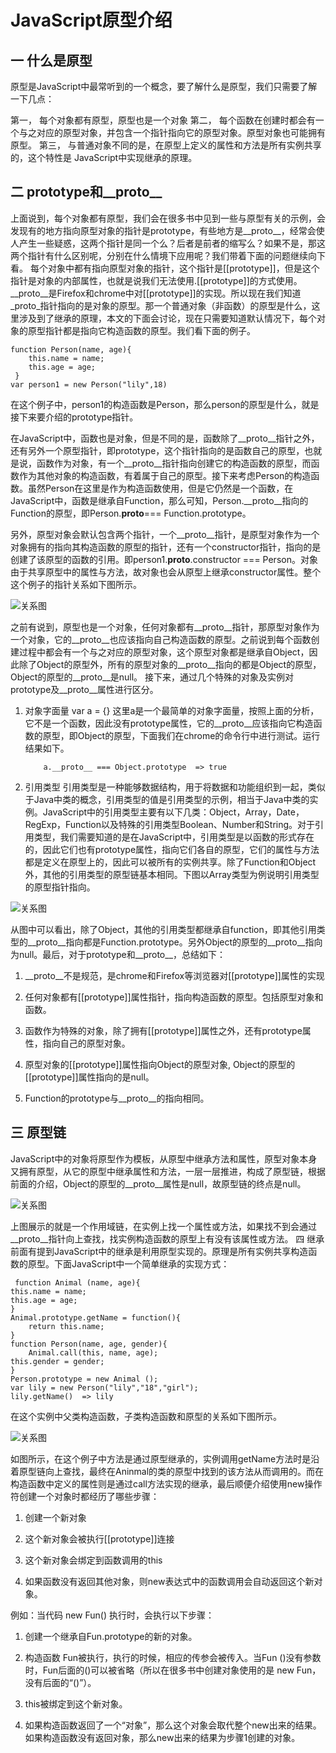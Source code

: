 # JavaScript原型介绍

## 一 什么是原型

原型是JavaScript中最常听到的一个概念，要了解什么是原型，我们只需要了解一下几点：

第一，	每个对象都有原型，原型也是一个对象
第二，	每个函数在创建时都会有一个与之对应的原型对象，并包含一个指针指向它的原型对象。原型对象也可能拥有原型。
第三，	与普通对象不同的是，在原型上定义的属性和方法是所有实例共享的，这个特性是 JavaScript中实现继承的原理。

## 二 prototype和__proto__

上面说到，每个对象都有原型，我们会在很多书中见到一些与原型有关的示例，会发现有的地方指向原型对象的指针是prototype，有些地方是__proto__，经常会使人产生一些疑惑，这两个指针是同一个么？后者是前者的缩写么？如果不是，那这两个指针有什么区别呢，分别在什么情境下应用呢？我们带着下面的问题继续向下看。
每个对象中都有指向原型对象的指针，这个指针是[[prototype]]，但是这个指针是对象的内部属性，也就是说我们无法使用.[[prototype]]的方式使用。__proto__是Firefox和chrome中对[[prototype]]的实现。所以现在我们知道_proto_指针指向的是对象的原型。那一个普通对象（非函数）的原型是什么，这里涉及到了继承的原理，本文的下面会讨论，现在只需要知道默认情况下，每个对象的原型指针都是指向它构造函数的原型。我们看下面的例子。

    function Person(name, age){
        this.name = name;
        this.age = age;
     }
    var person1 = new Person("lily",18)
    
在这个例子中，person1的构造函数是Person，那么person的原型是什么，就是接下来要介绍的prototype指针。

在JavaScript中，函数也是对象，但是不同的是，函数除了__proto__指针之外，还有另外一个原型指针，即prototype，这个指针指向的是函数自己的原型，也就是说，函数作为对象，有一个__proto__指针指向创建它的构造函数的原型，而函数作为其他对象的构造函数，有着属于自己的原型。接下来考虑Person的构造函数。虽然Person在这里是作为构造函数使用，但是它仍然是一个函数，在JavaScript中，函数是继承自Function，那么可知，Person.__proto__指向的Function的原型，即Person.__proto__=== Function.prototype。

另外，原型对象会默认包含两个指针，一个__proto__指针，是原型对象作为一个对象拥有的指向其构造函数的原型的指针，还有一个constructor指针，指向的是创建了该原型的函数的引用。即person1.__proto__.constructor === Person。对象由于共享原型中的属性与方法，故对象也会从原型上继承constructor属性。整个这个例子的指针关系如下图所示。

 ![关系图](https://github.com/shly/notes/blob/master/JavaScript/shiyitu1.jpg)
 
之前有说到，原型也是一个对象，任何对象都有__proto__指针，那原型对象作为一个对象，它的__proto__也应该指向自己构造函数的原型。之前说到每个函数创建过程中都会有一个与之对应的原型对象，这个原型对象都是继承自Object，因此除了Object的原型外，所有的原型对象的__proto__指向的都是Object的原型，Object的原型的__proto__是null。
接下来，通过几个特殊的对象及实例对prototype及__proto__属性进行区分。
1.	对象字面量
var a = {}
这里a是一个最简单的对象字面量，按照上面的分析，它不是一个函数，因此没有prototype属性，它的__proto__应该指向它构造函数的原型，即Object的原型，下面我们在chrome的命令行中进行测试。运行结果如下。
  
            a.__proto__ === Object.prototype  => true
 
2.	引用类型
引用类型是一种能够数据结构，用于将数据和功能组织到一起，类似于Java中类的概念，引用类型的值是引用类型的示例，相当于Java中类的实例。JavaScript中的引用类型主要有以下几类：Object，Array，Date，RegExp，Function以及特殊的引用类型Boolean、Number和String。对于引用类型，我们需要知道的是在JavaScript中，引用类型是以函数的形式存在的，因此它们也有prototype属性，指向它们各自的原型，它们的属性与方法都是定义在原型上的，因此可以被所有的实例共享。除了Function和Object外，其他的引用类型的原型链基本相同。下图以Array类型为例说明引用类型的原型指针指向。

  ![关系图](https://github.com/shly/notes/blob/master/JavaScript/shiyitu2.jpg)
   
从图中可以看出，除了Object，其他的引用类型都继承自function，即其他引用类型的__proto__指向都是Function.prototype。另外Object的原型的__proto__指向为null。最后，对于prototype和__proto__，总结如下：

1.	__proto__不是规范，是chrome和Firefox等浏览器对[[prototype]]属性的实现

2.	任何对象都有[[prototype]]属性指针，指向构造函数的原型。包括原型对象和函数。

3.	函数作为特殊的对象，除了拥有[[prototype]]属性之外，还有prototype属性，指向自己的原型对象。

4.	原型对象的[[prototype]]属性指向Object的原型对象, Object的原型的[[prototype]]属性指向的是null。

5.	Function的prototype与__proto__的指向相同。

## 三 原型链

JavaScript中的对象将原型作为模板，从原型中继承方法和属性，原型对象本身又拥有原型，从它的原型中继承属性和方法，一层一层推进，构成了原型链，根据前面的介绍，Object的原型的__proto__属性是null，故原型链的终点是null。

 ![关系图](https://github.com/shly/notes/blob/master/JavaScript/shiyitu3.jpg)
    
上图展示的就是一个作用域链，在实例上找一个属性或方法，如果找不到会通过__proto__指针向上查找，找实例构造函数的原型上有没有该属性或方法。
四 继承
前面有提到JavaScript中的继承是利用原型实现的。原理是所有实例共享构造函数的原型。下面JavaScript中一个简单继承的实现方式：

     function Animal (name, age){
    this.name = name;
    this.age = age;
    }
    Animal.prototype.getName = function(){
        return this.name;
    }
    function Person(name, age, gender){
        Animal.call(this, name, age);
    this.gender = gender;
    }
    Person.prototype = new Animal ();
    var lily = new Person("lily","18","girl");
    lily.getName()  => lily
    
在这个实例中父类构造函数，子类构造函数和原型的关系如下图所示。

![关系图](https://github.com/shly/notes/blob/master/JavaScript/shiyitu4.jpg)
  
如图所示，在这个例子中方法是通过原型继承的，实例调用getName方法时是沿着原型链向上查找，最终在Aninmal的类的原型中找到的该方法从而调用的。而在构造函数中定义的属性则是通过call方法实现的继承，最后顺便介绍使用new操作符创建一个对象时都经历了哪些步骤：

1.	创建一个新对象

2.	这个新对象会被执行[[prototype]]连接

3.	这个新对象会绑定到函数调用的this

4.	如果函数没有返回其他对象，则new表达式中的函数调用会自动返回这个新对象。

例如：当代码 new Fun() 执行时，会执行以下步骤：

1.	创建一个继承自Fun.prototype的新的对象。

2.	构造函数 Fun被执行，执行的时候，相应的传参会被传入。当Fun ()没有参数时，Fun后面的()可以被省略（所以在很多书中创建对象使用的是 new Fun，没有后面的“()”）。

3.	this被绑定到这个新对象。

4.	如果构造函数返回了一个“对象”，那么这个对象会取代整个new出来的结果。如果构造函数没有返回对象，那么new出来的结果为步骤1创建的对象。
